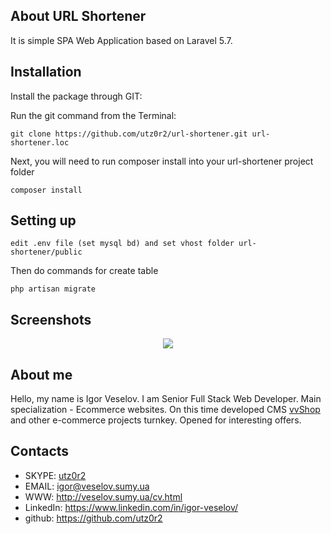 ## About URL Shortener

It is simple SPA Web Application based on Laravel 5.7. 

## Installation

Install the package through GIT: 

Run the git command from the Terminal:

    git clone https://github.com/utz0r2/url-shortener.git url-shortener.loc

Next, you will need to run composer install into your url-shortener project folder

	composer install
	
## Setting up

    edit .env file (set mysql bd) and set vhost folder url-shortener/public
    
Then do commands for create table

    php artisan migrate
    

## Screenshots

<p align="center"><img src="http://i.piccy.info/i9/3accf4d92c1ced37e8cedc95069fe849/1536925619/38721/1266758/zagruzheno.png"></p>


## About me
Hello, my name is Igor Veselov. I am Senior Full Stack Web Developer. Main specialization - Ecommerce websites. On this time developed CMS [vvShop](http://veselov.sumy.ua/vvshop.html) and other e-commerce projects turnkey. Opened for interesting offers.

## Contacts
- SKYPE: [utz0r2](skype:utz0r2)
- EMAIL: [igor@veselov.sumy.ua](mailto:igor@veselov.sumy.ua)
- WWW: http://veselov.sumy.ua/cv.html
- LinkedIn: https://www.linkedin.com/in/igor-veselov/
- github: https://github.com/utz0r2
